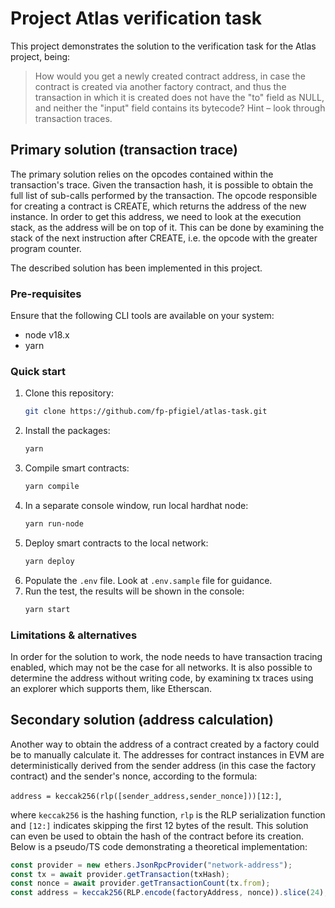 # Project Atlas verification task

This project demonstrates the solution to the verification task for the Atlas project, being:

> How would you get a newly created contract address, in case the contract is created via another factory contract, and thus the transaction in which it is created does not have the "to" field as NULL, and neither the "input" field contains its bytecode? Hint – look through transaction traces.

## Primary solution (transaction trace)

The primary solution relies on the opcodes contained within the transaction's trace. Given the transaction hash, it is possible to obtain the full list of sub-calls performed by the transaction. The opcode responsible for creating a contract is CREATE, which returns the address of the new instance. In order to get this address, we need to look at the execution stack, as the address will be on top of it. This can be done by examining the stack of the next instruction after CREATE, i.e. the opcode with the greater program counter.

The described solution has been implemented in this project.

### Pre-requisites

Ensure that the following CLI tools are available on your system:

- node v18.x
- yarn

### Quick start

1. Clone this repository:
   ```bash
   git clone https://github.com/fp-pfigiel/atlas-task.git
   ```
2. Install the packages:
   ```bash
   yarn
   ```
3. Compile smart contracts:
   ```bash
   yarn compile
   ```
4. In a separate console window, run local hardhat node:
   ```bash
   yarn run-node
   ```
5. Deploy smart contracts to the local network:
   ```bash
   yarn deploy
   ```
6. Populate the `.env` file. Look at `.env.sample` file for guidance.
7. Run the test, the results will be shown in the console:
   ```bash
   yarn start
   ```

### Limitations & alternatives

In order for the solution to work, the node needs to have transaction tracing enabled, which may not be the case for all networks. It is also possible to determine the address without writing code, by examining tx traces using an explorer which supports them, like Etherscan.

## Secondary solution (address calculation)

Another way to obtain the address of a contract created by a factory could be to manually calculate it. The addresses for contract instances in EVM are deterministically derived from the sender address (in this case the factory contract) and the sender's nonce, according to the formula:

`address = keccak256(rlp([sender_address,sender_nonce]))[12:]`,

where `keccak256` is the hashing function, `rlp` is the RLP serialization function and `[12:]` indicates skipping the first 12 bytes of the result. This solution can even be used to obtain the hash of the contract before its creation. Below is a pseudo/TS code demonstrating a theoretical implementation:

```typescript
const provider = new ethers.JsonRpcProvider("network-address");
const tx = await provider.getTransaction(txHash);
const nonce = await provider.getTransactionCount(tx.from);
const address = keccak256(RLP.encode(factoryAddress, nonce)).slice(24);
```
